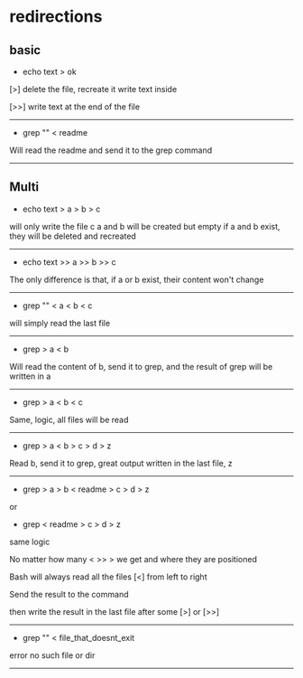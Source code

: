 # redirections



## basic

* echo text > ok

 [>] delete the file, recreate it write text inside
 
 [>>] write text at the end of the file


---

* grep "" < readme

Will read the readme and send it to the grep command

---

## Multi

* echo text > a > b > c

will only write the file c
a and b will be created but empty
if a and b exist, they will be deleted and recreated

---

* echo text >> a >> b >> c

The only difference is that, if a or b exist, their content won't change

---


* grep "" < a < b < c

will simply read the last file

---

* grep > a < b

Will read the content of b, send it to grep, and the result of grep will be written in a


---

* grep > a < b < c

Same, logic, all files will be read

---

* grep > a < b > c > d > z

Read b, send it to grep, great output written in the last file, z

---

* grep > a > b < readme > c > d > z

or 

* grep < readme > c > d > z

same logic

No matter how many < >> > we get and where they are positioned 

Bash will always read all the files [<] from left to right

Send the result to the command 

then write the result in the last file after some [>] or [>>]

---

* grep "" < file_that_doesnt_exit

error no such file or dir

---

